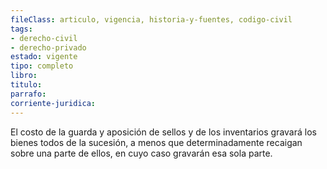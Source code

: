 ```yaml
---
fileClass: articulo, vigencia, historia-y-fuentes, codigo-civil
tags:
- derecho-civil
- derecho-privado
estado: vigente
tipo: completo
libro:
titulo:
parrafo:
corriente-juridica:
---
```

El costo de la guarda y aposición de sellos y de los inventarios gravará los bienes todos de la sucesión, a menos que determinadamente recaigan sobre una parte de ellos, en cuyo caso gravarán esa sola parte.